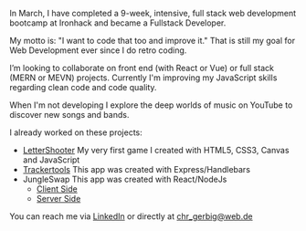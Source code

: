 In March, I have completed a 9-week, intensive, full stack web development bootcamp at Ironhack and became a Fullstack Developer.

My motto is: "I want to code that too and improve it." That is still my goal for Web Development ever since I do retro coding.

I’m looking to collaborate on front end (with React or Vue) or full stack (MERN or MEVN) projects. Currently I'm improving my JavaScript skills regarding clean code and code quality.

When I'm not developing I explore the deep worlds of music on YouTube to discover new songs and bands.

I already worked on these projects:

- [LetterShooter](https://github.com/christiangerbig/letter-shooter)
  My very first game I created with HTML5, CSS3, Canvas and JavaScript
- [Trackertools](https://github.com/christiangerbig/Trackertools)
  This app was created with Express/Handlebars
- JungleSwap
  This app was created with React/NodeJs
  - [Client Side](https://github.com/christiangerbig/JUNGLE_SWAP-client)
  - [Server Side](https://github.com/christiangerbig/JUNGLE_SWAP-server)
  

You can reach me via [LinkedIn](https://www.linkedin.com/in/christian-gerbig/) or directly at chr_gerbig@web.de

